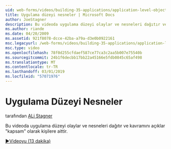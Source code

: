 ```yaml
---
uid: web-forms/videos/building-35-applications/application-level-objects
title: Uygulama düzeyi nesneler | Microsoft Docs
author: JoeStagner
description: Bu videoda uygulama düzeyi olaylar ve nesneleri dağıtır ve kavramını açıklar &quot;kapsam&quot; olarak kişilere aittir.
ms.author: riande
ms.date: 04/20/2009
ms.assetid: 921f8078-dcce-42ba-a79a-d3e0b0922161
msc.legacyurl: /web-forms/videos/building-35-applications/application-level-objects
msc.type: video
ms.openlocfilehash: 78f0d255cfdaef587ce77ca3c2aa5b007e75540b
ms.sourcegitcommit: 24b1f6decbb17bb22a45166e5fdb0845c65af498
ms.translationtype: MT
ms.contentlocale: tr-TR
ms.lasthandoff: 03/01/2019
ms.locfileid: "57071976"
---
```

<a name="application-level-objects"></a>Uygulama Düzeyi Nesneler
====================
tarafından [ALi Stagner](https://github.com/JoeStagner)

Bu videoda uygulama düzeyi olaylar ve nesneleri dağıtır ve kavramını açıklar &quot;kapsam&quot; olarak kişilere aittir.

[&#9654;Videoyu (13 dakika)](https://channel9.msdn.com/Blogs/ASP-NET-Site-Videos/application-level-objects)
